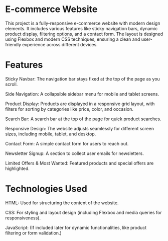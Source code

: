 # E-commerce Website
This project is a fully-responsive e-commerce website with modern design elements. It includes various features like sticky navigation bars, dynamic product display, filtering options, and a contact form. The layout is designed using Flexbox and modern CSS techniques, ensuring a clean and user-friendly experience across different devices.

# Features

Sticky Navbar: The navigation bar stays fixed at the top of the page as you scroll.

Side Navigation: A collapsible sidebar menu for mobile and tablet screens.

Product Display: Products are displayed in a responsive grid layout, with filters for sorting by categories like price, color, and occasion.

Search Bar: A search bar at the top of the page for quick product searches.

Responsive Design: The website adjusts seamlessly for different screen sizes, including mobile, tablet, and desktop.

Contact Form: A simple contact form for users to reach out.

Newsletter Signup: A section to collect user emails for newsletters.

Limited Offers & Most Wanted: Featured products and special offers are highlighted.

# Technologies Used

HTML: Used for structuring the content of the website.

CSS: For styling and layout design (including Flexbox and media queries for responsiveness).

JavaScript: (If included later for dynamic functionalities, like product filtering or form validation.)
